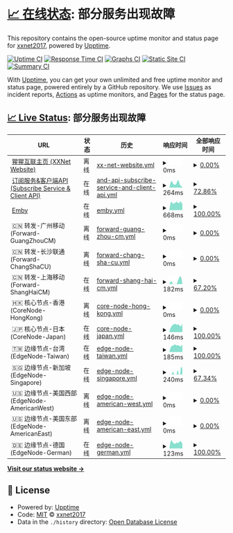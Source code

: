 # [📈 在线状态](https://xxnet2017.github.io/xxnet-status): <!--live status--> **部分服务出现故障**

This repository contains the open-source uptime monitor and status page for [xxnet2017](https://xxnet2017.github.io/xxnet-status), powered by [Upptime](https://github.com/upptime/upptime).

[![Uptime CI](https://github.com/xxnet2017/xxnet-status/workflows/Uptime%20CI/badge.svg)](https://github.com/xxnet2017/xxnet-status/actions?query=workflow%3A%22Uptime+CI%22)
[![Response Time CI](https://github.com/xxnet2017/xxnet-status/workflows/Response%20Time%20CI/badge.svg)](https://github.com/xxnet2017/xxnet-status/actions?query=workflow%3A%22Response+Time+CI%22)
[![Graphs CI](https://github.com/xxnet2017/xxnet-status/workflows/Graphs%20CI/badge.svg)](https://github.com/xxnet2017/xxnet-status/actions?query=workflow%3A%22Graphs+CI%22)
[![Static Site CI](https://github.com/xxnet2017/xxnet-status/workflows/Static%20Site%20CI/badge.svg)](https://github.com/xxnet2017/xxnet-status/actions?query=workflow%3A%22Static+Site+CI%22)
[![Summary CI](https://github.com/xxnet2017/xxnet-status/workflows/Summary%20CI/badge.svg)](https://github.com/xxnet2017/xxnet-status/actions?query=workflow%3A%22Summary+CI%22)

With [Upptime](https://upptime.js.org), you can get your own unlimited and free uptime monitor and status page, powered entirely by a GitHub repository. We use [Issues](https://github.com/xxnet2017/xxnet-status/issues) as incident reports, [Actions](https://github.com/xxnet2017/xxnet-status/actions) as uptime monitors, and [Pages](https://xxnet2017.github.io/xxnet-status) for the status page.

## [📈 Live Status](https://demo.upptime.js.org): <!--live status--> **部分服务出现故障**

<!--start: status pages-->
<!-- This summary is generated by Upptime (https://github.com/upptime/upptime) -->
<!-- Do not edit this manually, your changes will be overwritten -->
<!-- prettier-ignore -->
| URL | 状态 | 历史 | 响应时间 | 全部响应时间 |
| --- | ------ | ------- | ------------- | ------ |
| <img alt="" src="https://icons.duckduckgo.com/ip3/xxnet.online.ico" height="13"> [猩猩互联主页 (XXNet Website)](https://xxnet.online) | 离线 | [xx-net-website.yml](https://github.com/xxnet2017/xxnet-status/commits/HEAD/history/xx-net-website.yml) | <details><summary><img alt="响应时间图" src="./graphs/xx-net-website/response-time-week.png" height="20"> 0ms</summary><br><a href="https://status.wall.rip/history/xx-net-website"><img alt="响应时间 442" src="https://img.shields.io/endpoint?url=https%3A%2F%2Fraw.githubusercontent.com%2Fxxnet2017%2Fxxnet-status%2FHEAD%2Fapi%2Fxx-net-website%2Fresponse-time.json"></a><br><a href="https://status.wall.rip/history/xx-net-website"><img alt="24小时响应时间 0" src="https://img.shields.io/endpoint?url=https%3A%2F%2Fraw.githubusercontent.com%2Fxxnet2017%2Fxxnet-status%2FHEAD%2Fapi%2Fxx-net-website%2Fresponse-time-day.json"></a><br><a href="https://status.wall.rip/history/xx-net-website"><img alt="1周响应时间 0" src="https://img.shields.io/endpoint?url=https%3A%2F%2Fraw.githubusercontent.com%2Fxxnet2017%2Fxxnet-status%2FHEAD%2Fapi%2Fxx-net-website%2Fresponse-time-week.json"></a><br><a href="https://status.wall.rip/history/xx-net-website"><img alt="1月响应时间 0" src="https://img.shields.io/endpoint?url=https%3A%2F%2Fraw.githubusercontent.com%2Fxxnet2017%2Fxxnet-status%2FHEAD%2Fapi%2Fxx-net-website%2Fresponse-time-month.json"></a><br><a href="https://status.wall.rip/history/xx-net-website"><img alt="1年响应时间 436" src="https://img.shields.io/endpoint?url=https%3A%2F%2Fraw.githubusercontent.com%2Fxxnet2017%2Fxxnet-status%2FHEAD%2Fapi%2Fxx-net-website%2Fresponse-time-year.json"></a></details> | <details><summary><a href="https://status.wall.rip/history/xx-net-website">0.00%</a></summary><a href="https://status.wall.rip/history/xx-net-website"><img alt="全部响应时间 38.44%" src="https://img.shields.io/endpoint?url=https%3A%2F%2Fraw.githubusercontent.com%2Fxxnet2017%2Fxxnet-status%2FHEAD%2Fapi%2Fxx-net-website%2Fuptime.json"></a><br><a href="https://status.wall.rip/history/xx-net-website"><img alt="24小时在线率 0.00%" src="https://img.shields.io/endpoint?url=https%3A%2F%2Fraw.githubusercontent.com%2Fxxnet2017%2Fxxnet-status%2FHEAD%2Fapi%2Fxx-net-website%2Fuptime-day.json"></a><br><a href="https://status.wall.rip/history/xx-net-website"><img alt="1周在线率 0.00%" src="https://img.shields.io/endpoint?url=https%3A%2F%2Fraw.githubusercontent.com%2Fxxnet2017%2Fxxnet-status%2FHEAD%2Fapi%2Fxx-net-website%2Fuptime-week.json"></a><br><a href="https://status.wall.rip/history/xx-net-website"><img alt="1月在线率 0.00%" src="https://img.shields.io/endpoint?url=https%3A%2F%2Fraw.githubusercontent.com%2Fxxnet2017%2Fxxnet-status%2FHEAD%2Fapi%2Fxx-net-website%2Fuptime-month.json"></a><br><a href="https://status.wall.rip/history/xx-net-website"><img alt="1年在线率 26.14%" src="https://img.shields.io/endpoint?url=https%3A%2F%2Fraw.githubusercontent.com%2Fxxnet2017%2Fxxnet-status%2FHEAD%2Fapi%2Fxx-net-website%2Fuptime-year.json"></a></details>
| <img alt="" src="https://icons.duckduckgo.com/ip3/wall.rip.ico" height="13"> [订阅服务&客户端API (Subscribe Service & Client API)](https://wall.rip) | 在线 | [and-api-subscribe-service-and-client-api.yml](https://github.com/xxnet2017/xxnet-status/commits/HEAD/history/and-api-subscribe-service-and-client-api.yml) | <details><summary><img alt="响应时间图" src="./graphs/and-api-subscribe-service-and-client-api/response-time-week.png" height="20"> 264ms</summary><br><a href="https://status.wall.rip/history/and-api-subscribe-service-and-client-api"><img alt="响应时间 2332" src="https://img.shields.io/endpoint?url=https%3A%2F%2Fraw.githubusercontent.com%2Fxxnet2017%2Fxxnet-status%2FHEAD%2Fapi%2Fand-api-subscribe-service-and-client-api%2Fresponse-time.json"></a><br><a href="https://status.wall.rip/history/and-api-subscribe-service-and-client-api"><img alt="24小时响应时间 40" src="https://img.shields.io/endpoint?url=https%3A%2F%2Fraw.githubusercontent.com%2Fxxnet2017%2Fxxnet-status%2FHEAD%2Fapi%2Fand-api-subscribe-service-and-client-api%2Fresponse-time-day.json"></a><br><a href="https://status.wall.rip/history/and-api-subscribe-service-and-client-api"><img alt="1周响应时间 264" src="https://img.shields.io/endpoint?url=https%3A%2F%2Fraw.githubusercontent.com%2Fxxnet2017%2Fxxnet-status%2FHEAD%2Fapi%2Fand-api-subscribe-service-and-client-api%2Fresponse-time-week.json"></a><br><a href="https://status.wall.rip/history/and-api-subscribe-service-and-client-api"><img alt="1月响应时间 264" src="https://img.shields.io/endpoint?url=https%3A%2F%2Fraw.githubusercontent.com%2Fxxnet2017%2Fxxnet-status%2FHEAD%2Fapi%2Fand-api-subscribe-service-and-client-api%2Fresponse-time-month.json"></a><br><a href="https://status.wall.rip/history/and-api-subscribe-service-and-client-api"><img alt="1年响应时间 3813" src="https://img.shields.io/endpoint?url=https%3A%2F%2Fraw.githubusercontent.com%2Fxxnet2017%2Fxxnet-status%2FHEAD%2Fapi%2Fand-api-subscribe-service-and-client-api%2Fresponse-time-year.json"></a></details> | <details><summary><a href="https://status.wall.rip/history/and-api-subscribe-service-and-client-api">72.86%</a></summary><a href="https://status.wall.rip/history/and-api-subscribe-service-and-client-api"><img alt="全部响应时间 53.32%" src="https://img.shields.io/endpoint?url=https%3A%2F%2Fraw.githubusercontent.com%2Fxxnet2017%2Fxxnet-status%2FHEAD%2Fapi%2Fand-api-subscribe-service-and-client-api%2Fuptime.json"></a><br><a href="https://status.wall.rip/history/and-api-subscribe-service-and-client-api"><img alt="24小时在线率 100.00%" src="https://img.shields.io/endpoint?url=https%3A%2F%2Fraw.githubusercontent.com%2Fxxnet2017%2Fxxnet-status%2FHEAD%2Fapi%2Fand-api-subscribe-service-and-client-api%2Fuptime-day.json"></a><br><a href="https://status.wall.rip/history/and-api-subscribe-service-and-client-api"><img alt="1周在线率 72.86%" src="https://img.shields.io/endpoint?url=https%3A%2F%2Fraw.githubusercontent.com%2Fxxnet2017%2Fxxnet-status%2FHEAD%2Fapi%2Fand-api-subscribe-service-and-client-api%2Fuptime-week.json"></a><br><a href="https://status.wall.rip/history/and-api-subscribe-service-and-client-api"><img alt="1月在线率 14.86%" src="https://img.shields.io/endpoint?url=https%3A%2F%2Fraw.githubusercontent.com%2Fxxnet2017%2Fxxnet-status%2FHEAD%2Fapi%2Fand-api-subscribe-service-and-client-api%2Fuptime-month.json"></a><br><a href="https://status.wall.rip/history/and-api-subscribe-service-and-client-api"><img alt="1年在线率 3.77%" src="https://img.shields.io/endpoint?url=https%3A%2F%2Fraw.githubusercontent.com%2Fxxnet2017%2Fxxnet-status%2FHEAD%2Fapi%2Fand-api-subscribe-service-and-client-api%2Fuptime-year.json"></a></details>
| <img alt="" src="https://icons.duckduckgo.com/ip3/cf.embyplus.club.ico" height="13"> [Emby](https://cf.embyplus.club) | 在线 | [emby.yml](https://github.com/xxnet2017/xxnet-status/commits/HEAD/history/emby.yml) | <details><summary><img alt="响应时间图" src="./graphs/emby/response-time-week.png" height="20"> 668ms</summary><br><a href="https://status.wall.rip/history/emby"><img alt="响应时间 844" src="https://img.shields.io/endpoint?url=https%3A%2F%2Fraw.githubusercontent.com%2Fxxnet2017%2Fxxnet-status%2FHEAD%2Fapi%2Femby%2Fresponse-time.json"></a><br><a href="https://status.wall.rip/history/emby"><img alt="24小时响应时间 524" src="https://img.shields.io/endpoint?url=https%3A%2F%2Fraw.githubusercontent.com%2Fxxnet2017%2Fxxnet-status%2FHEAD%2Fapi%2Femby%2Fresponse-time-day.json"></a><br><a href="https://status.wall.rip/history/emby"><img alt="1周响应时间 668" src="https://img.shields.io/endpoint?url=https%3A%2F%2Fraw.githubusercontent.com%2Fxxnet2017%2Fxxnet-status%2FHEAD%2Fapi%2Femby%2Fresponse-time-week.json"></a><br><a href="https://status.wall.rip/history/emby"><img alt="1月响应时间 844" src="https://img.shields.io/endpoint?url=https%3A%2F%2Fraw.githubusercontent.com%2Fxxnet2017%2Fxxnet-status%2FHEAD%2Fapi%2Femby%2Fresponse-time-month.json"></a><br><a href="https://status.wall.rip/history/emby"><img alt="1年响应时间 844" src="https://img.shields.io/endpoint?url=https%3A%2F%2Fraw.githubusercontent.com%2Fxxnet2017%2Fxxnet-status%2FHEAD%2Fapi%2Femby%2Fresponse-time-year.json"></a></details> | <details><summary><a href="https://status.wall.rip/history/emby">100.00%</a></summary><a href="https://status.wall.rip/history/emby"><img alt="全部响应时间 14.39%" src="https://img.shields.io/endpoint?url=https%3A%2F%2Fraw.githubusercontent.com%2Fxxnet2017%2Fxxnet-status%2FHEAD%2Fapi%2Femby%2Fuptime.json"></a><br><a href="https://status.wall.rip/history/emby"><img alt="24小时在线率 100.00%" src="https://img.shields.io/endpoint?url=https%3A%2F%2Fraw.githubusercontent.com%2Fxxnet2017%2Fxxnet-status%2FHEAD%2Fapi%2Femby%2Fuptime-day.json"></a><br><a href="https://status.wall.rip/history/emby"><img alt="1周在线率 100.00%" src="https://img.shields.io/endpoint?url=https%3A%2F%2Fraw.githubusercontent.com%2Fxxnet2017%2Fxxnet-status%2FHEAD%2Fapi%2Femby%2Fuptime-week.json"></a><br><a href="https://status.wall.rip/history/emby"><img alt="1月在线率 71.24%" src="https://img.shields.io/endpoint?url=https%3A%2F%2Fraw.githubusercontent.com%2Fxxnet2017%2Fxxnet-status%2FHEAD%2Fapi%2Femby%2Fuptime-month.json"></a><br><a href="https://status.wall.rip/history/emby"><img alt="1年在线率 5.82%" src="https://img.shields.io/endpoint?url=https%3A%2F%2Fraw.githubusercontent.com%2Fxxnet2017%2Fxxnet-status%2FHEAD%2Fapi%2Femby%2Fuptime-year.json"></a></details>
| <img alt="" src="https://icons.duckduckgo.com/ip3/null.ico" height="13"> 🇨🇳 转发-广州移动 (Forward-GuangZhouCM) | 离线 | [forward-guang-zhou-cm.yml](https://github.com/xxnet2017/xxnet-status/commits/HEAD/history/forward-guang-zhou-cm.yml) | <details><summary><img alt="响应时间图" src="./graphs/forward-guang-zhou-cm/response-time-week.png" height="20"> 0ms</summary><br><a href="https://status.wall.rip/history/forward-guang-zhou-cm"><img alt="响应时间 0" src="https://img.shields.io/endpoint?url=https%3A%2F%2Fraw.githubusercontent.com%2Fxxnet2017%2Fxxnet-status%2FHEAD%2Fapi%2Fforward-guang-zhou-cm%2Fresponse-time.json"></a><br><a href="https://status.wall.rip/history/forward-guang-zhou-cm"><img alt="24小时响应时间 0" src="https://img.shields.io/endpoint?url=https%3A%2F%2Fraw.githubusercontent.com%2Fxxnet2017%2Fxxnet-status%2FHEAD%2Fapi%2Fforward-guang-zhou-cm%2Fresponse-time-day.json"></a><br><a href="https://status.wall.rip/history/forward-guang-zhou-cm"><img alt="1周响应时间 0" src="https://img.shields.io/endpoint?url=https%3A%2F%2Fraw.githubusercontent.com%2Fxxnet2017%2Fxxnet-status%2FHEAD%2Fapi%2Fforward-guang-zhou-cm%2Fresponse-time-week.json"></a><br><a href="https://status.wall.rip/history/forward-guang-zhou-cm"><img alt="1月响应时间 0" src="https://img.shields.io/endpoint?url=https%3A%2F%2Fraw.githubusercontent.com%2Fxxnet2017%2Fxxnet-status%2FHEAD%2Fapi%2Fforward-guang-zhou-cm%2Fresponse-time-month.json"></a><br><a href="https://status.wall.rip/history/forward-guang-zhou-cm"><img alt="1年响应时间 0" src="https://img.shields.io/endpoint?url=https%3A%2F%2Fraw.githubusercontent.com%2Fxxnet2017%2Fxxnet-status%2FHEAD%2Fapi%2Fforward-guang-zhou-cm%2Fresponse-time-year.json"></a></details> | <details><summary><a href="https://status.wall.rip/history/forward-guang-zhou-cm">0.00%</a></summary><a href="https://status.wall.rip/history/forward-guang-zhou-cm"><img alt="全部响应时间 0.84%" src="https://img.shields.io/endpoint?url=https%3A%2F%2Fraw.githubusercontent.com%2Fxxnet2017%2Fxxnet-status%2FHEAD%2Fapi%2Fforward-guang-zhou-cm%2Fuptime.json"></a><br><a href="https://status.wall.rip/history/forward-guang-zhou-cm"><img alt="24小时在线率 0.00%" src="https://img.shields.io/endpoint?url=https%3A%2F%2Fraw.githubusercontent.com%2Fxxnet2017%2Fxxnet-status%2FHEAD%2Fapi%2Fforward-guang-zhou-cm%2Fuptime-day.json"></a><br><a href="https://status.wall.rip/history/forward-guang-zhou-cm"><img alt="1周在线率 0.00%" src="https://img.shields.io/endpoint?url=https%3A%2F%2Fraw.githubusercontent.com%2Fxxnet2017%2Fxxnet-status%2FHEAD%2Fapi%2Fforward-guang-zhou-cm%2Fuptime-week.json"></a><br><a href="https://status.wall.rip/history/forward-guang-zhou-cm"><img alt="1月在线率 0.00%" src="https://img.shields.io/endpoint?url=https%3A%2F%2Fraw.githubusercontent.com%2Fxxnet2017%2Fxxnet-status%2FHEAD%2Fapi%2Fforward-guang-zhou-cm%2Fuptime-month.json"></a><br><a href="https://status.wall.rip/history/forward-guang-zhou-cm"><img alt="1年在线率 0.00%" src="https://img.shields.io/endpoint?url=https%3A%2F%2Fraw.githubusercontent.com%2Fxxnet2017%2Fxxnet-status%2FHEAD%2Fapi%2Fforward-guang-zhou-cm%2Fuptime-year.json"></a></details>
| <img alt="" src="https://icons.duckduckgo.com/ip3/null.ico" height="13"> 🇨🇳 转发-长沙联通 (Forward-ChangShaCU) | 离线 | [forward-chang-sha-cu.yml](https://github.com/xxnet2017/xxnet-status/commits/HEAD/history/forward-chang-sha-cu.yml) | <details><summary><img alt="响应时间图" src="./graphs/forward-chang-sha-cu/response-time-week.png" height="20"> 0ms</summary><br><a href="https://status.wall.rip/history/forward-chang-sha-cu"><img alt="响应时间 0" src="https://img.shields.io/endpoint?url=https%3A%2F%2Fraw.githubusercontent.com%2Fxxnet2017%2Fxxnet-status%2FHEAD%2Fapi%2Fforward-chang-sha-cu%2Fresponse-time.json"></a><br><a href="https://status.wall.rip/history/forward-chang-sha-cu"><img alt="24小时响应时间 0" src="https://img.shields.io/endpoint?url=https%3A%2F%2Fraw.githubusercontent.com%2Fxxnet2017%2Fxxnet-status%2FHEAD%2Fapi%2Fforward-chang-sha-cu%2Fresponse-time-day.json"></a><br><a href="https://status.wall.rip/history/forward-chang-sha-cu"><img alt="1周响应时间 0" src="https://img.shields.io/endpoint?url=https%3A%2F%2Fraw.githubusercontent.com%2Fxxnet2017%2Fxxnet-status%2FHEAD%2Fapi%2Fforward-chang-sha-cu%2Fresponse-time-week.json"></a><br><a href="https://status.wall.rip/history/forward-chang-sha-cu"><img alt="1月响应时间 0" src="https://img.shields.io/endpoint?url=https%3A%2F%2Fraw.githubusercontent.com%2Fxxnet2017%2Fxxnet-status%2FHEAD%2Fapi%2Fforward-chang-sha-cu%2Fresponse-time-month.json"></a><br><a href="https://status.wall.rip/history/forward-chang-sha-cu"><img alt="1年响应时间 0" src="https://img.shields.io/endpoint?url=https%3A%2F%2Fraw.githubusercontent.com%2Fxxnet2017%2Fxxnet-status%2FHEAD%2Fapi%2Fforward-chang-sha-cu%2Fresponse-time-year.json"></a></details> | <details><summary><a href="https://status.wall.rip/history/forward-chang-sha-cu">0.00%</a></summary><a href="https://status.wall.rip/history/forward-chang-sha-cu"><img alt="全部响应时间 0.52%" src="https://img.shields.io/endpoint?url=https%3A%2F%2Fraw.githubusercontent.com%2Fxxnet2017%2Fxxnet-status%2FHEAD%2Fapi%2Fforward-chang-sha-cu%2Fuptime.json"></a><br><a href="https://status.wall.rip/history/forward-chang-sha-cu"><img alt="24小时在线率 0.00%" src="https://img.shields.io/endpoint?url=https%3A%2F%2Fraw.githubusercontent.com%2Fxxnet2017%2Fxxnet-status%2FHEAD%2Fapi%2Fforward-chang-sha-cu%2Fuptime-day.json"></a><br><a href="https://status.wall.rip/history/forward-chang-sha-cu"><img alt="1周在线率 0.00%" src="https://img.shields.io/endpoint?url=https%3A%2F%2Fraw.githubusercontent.com%2Fxxnet2017%2Fxxnet-status%2FHEAD%2Fapi%2Fforward-chang-sha-cu%2Fuptime-week.json"></a><br><a href="https://status.wall.rip/history/forward-chang-sha-cu"><img alt="1月在线率 0.00%" src="https://img.shields.io/endpoint?url=https%3A%2F%2Fraw.githubusercontent.com%2Fxxnet2017%2Fxxnet-status%2FHEAD%2Fapi%2Fforward-chang-sha-cu%2Fuptime-month.json"></a><br><a href="https://status.wall.rip/history/forward-chang-sha-cu"><img alt="1年在线率 0.00%" src="https://img.shields.io/endpoint?url=https%3A%2F%2Fraw.githubusercontent.com%2Fxxnet2017%2Fxxnet-status%2FHEAD%2Fapi%2Fforward-chang-sha-cu%2Fuptime-year.json"></a></details>
| <img alt="" src="https://icons.duckduckgo.com/ip3/null.ico" height="13"> 🇨🇳 转发-上海移动 (Forward-ShangHaiCM) | 在线 | [forward-shang-hai-cm.yml](https://github.com/xxnet2017/xxnet-status/commits/HEAD/history/forward-shang-hai-cm.yml) | <details><summary><img alt="响应时间图" src="./graphs/forward-shang-hai-cm/response-time-week.png" height="20"> 182ms</summary><br><a href="https://status.wall.rip/history/forward-shang-hai-cm"><img alt="响应时间 182" src="https://img.shields.io/endpoint?url=https%3A%2F%2Fraw.githubusercontent.com%2Fxxnet2017%2Fxxnet-status%2FHEAD%2Fapi%2Fforward-shang-hai-cm%2Fresponse-time.json"></a><br><a href="https://status.wall.rip/history/forward-shang-hai-cm"><img alt="24小时响应时间 0" src="https://img.shields.io/endpoint?url=https%3A%2F%2Fraw.githubusercontent.com%2Fxxnet2017%2Fxxnet-status%2FHEAD%2Fapi%2Fforward-shang-hai-cm%2Fresponse-time-day.json"></a><br><a href="https://status.wall.rip/history/forward-shang-hai-cm"><img alt="1周响应时间 182" src="https://img.shields.io/endpoint?url=https%3A%2F%2Fraw.githubusercontent.com%2Fxxnet2017%2Fxxnet-status%2FHEAD%2Fapi%2Fforward-shang-hai-cm%2Fresponse-time-week.json"></a><br><a href="https://status.wall.rip/history/forward-shang-hai-cm"><img alt="1月响应时间 182" src="https://img.shields.io/endpoint?url=https%3A%2F%2Fraw.githubusercontent.com%2Fxxnet2017%2Fxxnet-status%2FHEAD%2Fapi%2Fforward-shang-hai-cm%2Fresponse-time-month.json"></a><br><a href="https://status.wall.rip/history/forward-shang-hai-cm"><img alt="1年响应时间 182" src="https://img.shields.io/endpoint?url=https%3A%2F%2Fraw.githubusercontent.com%2Fxxnet2017%2Fxxnet-status%2FHEAD%2Fapi%2Fforward-shang-hai-cm%2Fresponse-time-year.json"></a></details> | <details><summary><a href="https://status.wall.rip/history/forward-shang-hai-cm">67.20%</a></summary><a href="https://status.wall.rip/history/forward-shang-hai-cm"><img alt="全部响应时间 1.03%" src="https://img.shields.io/endpoint?url=https%3A%2F%2Fraw.githubusercontent.com%2Fxxnet2017%2Fxxnet-status%2FHEAD%2Fapi%2Fforward-shang-hai-cm%2Fuptime.json"></a><br><a href="https://status.wall.rip/history/forward-shang-hai-cm"><img alt="24小时在线率 97.78%" src="https://img.shields.io/endpoint?url=https%3A%2F%2Fraw.githubusercontent.com%2Fxxnet2017%2Fxxnet-status%2FHEAD%2Fapi%2Fforward-shang-hai-cm%2Fuptime-day.json"></a><br><a href="https://status.wall.rip/history/forward-shang-hai-cm"><img alt="1周在线率 67.20%" src="https://img.shields.io/endpoint?url=https%3A%2F%2Fraw.githubusercontent.com%2Fxxnet2017%2Fxxnet-status%2FHEAD%2Fapi%2Fforward-shang-hai-cm%2Fuptime-week.json"></a><br><a href="https://status.wall.rip/history/forward-shang-hai-cm"><img alt="1月在线率 13.56%" src="https://img.shields.io/endpoint?url=https%3A%2F%2Fraw.githubusercontent.com%2Fxxnet2017%2Fxxnet-status%2FHEAD%2Fapi%2Fforward-shang-hai-cm%2Fuptime-month.json"></a><br><a href="https://status.wall.rip/history/forward-shang-hai-cm"><img alt="1年在线率 1.01%" src="https://img.shields.io/endpoint?url=https%3A%2F%2Fraw.githubusercontent.com%2Fxxnet2017%2Fxxnet-status%2FHEAD%2Fapi%2Fforward-shang-hai-cm%2Fuptime-year.json"></a></details>
| <img alt="" src="https://icons.duckduckgo.com/ip3/null.ico" height="13"> 🇭🇰 核心节点-香港 (CoreNode-HongKong) | 离线 | [core-node-hong-kong.yml](https://github.com/xxnet2017/xxnet-status/commits/HEAD/history/core-node-hong-kong.yml) | <details><summary><img alt="响应时间图" src="./graphs/core-node-hong-kong/response-time-week.png" height="20"> 0ms</summary><br><a href="https://status.wall.rip/history/core-node-hong-kong"><img alt="响应时间 0" src="https://img.shields.io/endpoint?url=https%3A%2F%2Fraw.githubusercontent.com%2Fxxnet2017%2Fxxnet-status%2FHEAD%2Fapi%2Fcore-node-hong-kong%2Fresponse-time.json"></a><br><a href="https://status.wall.rip/history/core-node-hong-kong"><img alt="24小时响应时间 0" src="https://img.shields.io/endpoint?url=https%3A%2F%2Fraw.githubusercontent.com%2Fxxnet2017%2Fxxnet-status%2FHEAD%2Fapi%2Fcore-node-hong-kong%2Fresponse-time-day.json"></a><br><a href="https://status.wall.rip/history/core-node-hong-kong"><img alt="1周响应时间 0" src="https://img.shields.io/endpoint?url=https%3A%2F%2Fraw.githubusercontent.com%2Fxxnet2017%2Fxxnet-status%2FHEAD%2Fapi%2Fcore-node-hong-kong%2Fresponse-time-week.json"></a><br><a href="https://status.wall.rip/history/core-node-hong-kong"><img alt="1月响应时间 0" src="https://img.shields.io/endpoint?url=https%3A%2F%2Fraw.githubusercontent.com%2Fxxnet2017%2Fxxnet-status%2FHEAD%2Fapi%2Fcore-node-hong-kong%2Fresponse-time-month.json"></a><br><a href="https://status.wall.rip/history/core-node-hong-kong"><img alt="1年响应时间 0" src="https://img.shields.io/endpoint?url=https%3A%2F%2Fraw.githubusercontent.com%2Fxxnet2017%2Fxxnet-status%2FHEAD%2Fapi%2Fcore-node-hong-kong%2Fresponse-time-year.json"></a></details> | <details><summary><a href="https://status.wall.rip/history/core-node-hong-kong">0.00%</a></summary><a href="https://status.wall.rip/history/core-node-hong-kong"><img alt="全部响应时间 8.98%" src="https://img.shields.io/endpoint?url=https%3A%2F%2Fraw.githubusercontent.com%2Fxxnet2017%2Fxxnet-status%2FHEAD%2Fapi%2Fcore-node-hong-kong%2Fuptime.json"></a><br><a href="https://status.wall.rip/history/core-node-hong-kong"><img alt="24小时在线率 0.00%" src="https://img.shields.io/endpoint?url=https%3A%2F%2Fraw.githubusercontent.com%2Fxxnet2017%2Fxxnet-status%2FHEAD%2Fapi%2Fcore-node-hong-kong%2Fuptime-day.json"></a><br><a href="https://status.wall.rip/history/core-node-hong-kong"><img alt="1周在线率 0.00%" src="https://img.shields.io/endpoint?url=https%3A%2F%2Fraw.githubusercontent.com%2Fxxnet2017%2Fxxnet-status%2FHEAD%2Fapi%2Fcore-node-hong-kong%2Fuptime-week.json"></a><br><a href="https://status.wall.rip/history/core-node-hong-kong"><img alt="1月在线率 0.00%" src="https://img.shields.io/endpoint?url=https%3A%2F%2Fraw.githubusercontent.com%2Fxxnet2017%2Fxxnet-status%2FHEAD%2Fapi%2Fcore-node-hong-kong%2Fuptime-month.json"></a><br><a href="https://status.wall.rip/history/core-node-hong-kong"><img alt="1年在线率 0.00%" src="https://img.shields.io/endpoint?url=https%3A%2F%2Fraw.githubusercontent.com%2Fxxnet2017%2Fxxnet-status%2FHEAD%2Fapi%2Fcore-node-hong-kong%2Fuptime-year.json"></a></details>
| <img alt="" src="https://icons.duckduckgo.com/ip3/null.ico" height="13"> 🇯🇵 核心节点-日本 (CoreNode-Japan) | 在线 | [core-node-japan.yml](https://github.com/xxnet2017/xxnet-status/commits/HEAD/history/core-node-japan.yml) | <details><summary><img alt="响应时间图" src="./graphs/core-node-japan/response-time-week.png" height="20"> 146ms</summary><br><a href="https://status.wall.rip/history/core-node-japan"><img alt="响应时间 146" src="https://img.shields.io/endpoint?url=https%3A%2F%2Fraw.githubusercontent.com%2Fxxnet2017%2Fxxnet-status%2FHEAD%2Fapi%2Fcore-node-japan%2Fresponse-time.json"></a><br><a href="https://status.wall.rip/history/core-node-japan"><img alt="24小时响应时间 168" src="https://img.shields.io/endpoint?url=https%3A%2F%2Fraw.githubusercontent.com%2Fxxnet2017%2Fxxnet-status%2FHEAD%2Fapi%2Fcore-node-japan%2Fresponse-time-day.json"></a><br><a href="https://status.wall.rip/history/core-node-japan"><img alt="1周响应时间 146" src="https://img.shields.io/endpoint?url=https%3A%2F%2Fraw.githubusercontent.com%2Fxxnet2017%2Fxxnet-status%2FHEAD%2Fapi%2Fcore-node-japan%2Fresponse-time-week.json"></a><br><a href="https://status.wall.rip/history/core-node-japan"><img alt="1月响应时间 152" src="https://img.shields.io/endpoint?url=https%3A%2F%2Fraw.githubusercontent.com%2Fxxnet2017%2Fxxnet-status%2FHEAD%2Fapi%2Fcore-node-japan%2Fresponse-time-month.json"></a><br><a href="https://status.wall.rip/history/core-node-japan"><img alt="1年响应时间 147" src="https://img.shields.io/endpoint?url=https%3A%2F%2Fraw.githubusercontent.com%2Fxxnet2017%2Fxxnet-status%2FHEAD%2Fapi%2Fcore-node-japan%2Fresponse-time-year.json"></a></details> | <details><summary><a href="https://status.wall.rip/history/core-node-japan">100.00%</a></summary><a href="https://status.wall.rip/history/core-node-japan"><img alt="全部响应时间 80.71%" src="https://img.shields.io/endpoint?url=https%3A%2F%2Fraw.githubusercontent.com%2Fxxnet2017%2Fxxnet-status%2FHEAD%2Fapi%2Fcore-node-japan%2Fuptime.json"></a><br><a href="https://status.wall.rip/history/core-node-japan"><img alt="24小时在线率 100.00%" src="https://img.shields.io/endpoint?url=https%3A%2F%2Fraw.githubusercontent.com%2Fxxnet2017%2Fxxnet-status%2FHEAD%2Fapi%2Fcore-node-japan%2Fuptime-day.json"></a><br><a href="https://status.wall.rip/history/core-node-japan"><img alt="1周在线率 100.00%" src="https://img.shields.io/endpoint?url=https%3A%2F%2Fraw.githubusercontent.com%2Fxxnet2017%2Fxxnet-status%2FHEAD%2Fapi%2Fcore-node-japan%2Fuptime-week.json"></a><br><a href="https://status.wall.rip/history/core-node-japan"><img alt="1月在线率 48.99%" src="https://img.shields.io/endpoint?url=https%3A%2F%2Fraw.githubusercontent.com%2Fxxnet2017%2Fxxnet-status%2FHEAD%2Fapi%2Fcore-node-japan%2Fuptime-month.json"></a><br><a href="https://status.wall.rip/history/core-node-japan"><img alt="1年在线率 74.47%" src="https://img.shields.io/endpoint?url=https%3A%2F%2Fraw.githubusercontent.com%2Fxxnet2017%2Fxxnet-status%2FHEAD%2Fapi%2Fcore-node-japan%2Fuptime-year.json"></a></details>
| <img alt="" src="https://icons.duckduckgo.com/ip3/null.ico" height="13"> 🇹🇼 边缘节点-台湾 (EdgeNode-Taiwan) | 在线 | [edge-node-taiwan.yml](https://github.com/xxnet2017/xxnet-status/commits/HEAD/history/edge-node-taiwan.yml) | <details><summary><img alt="响应时间图" src="./graphs/edge-node-taiwan/response-time-week.png" height="20"> 185ms</summary><br><a href="https://status.wall.rip/history/edge-node-taiwan"><img alt="响应时间 239" src="https://img.shields.io/endpoint?url=https%3A%2F%2Fraw.githubusercontent.com%2Fxxnet2017%2Fxxnet-status%2FHEAD%2Fapi%2Fedge-node-taiwan%2Fresponse-time.json"></a><br><a href="https://status.wall.rip/history/edge-node-taiwan"><img alt="24小时响应时间 208" src="https://img.shields.io/endpoint?url=https%3A%2F%2Fraw.githubusercontent.com%2Fxxnet2017%2Fxxnet-status%2FHEAD%2Fapi%2Fedge-node-taiwan%2Fresponse-time-day.json"></a><br><a href="https://status.wall.rip/history/edge-node-taiwan"><img alt="1周响应时间 185" src="https://img.shields.io/endpoint?url=https%3A%2F%2Fraw.githubusercontent.com%2Fxxnet2017%2Fxxnet-status%2FHEAD%2Fapi%2Fedge-node-taiwan%2Fresponse-time-week.json"></a><br><a href="https://status.wall.rip/history/edge-node-taiwan"><img alt="1月响应时间 184" src="https://img.shields.io/endpoint?url=https%3A%2F%2Fraw.githubusercontent.com%2Fxxnet2017%2Fxxnet-status%2FHEAD%2Fapi%2Fedge-node-taiwan%2Fresponse-time-month.json"></a><br><a href="https://status.wall.rip/history/edge-node-taiwan"><img alt="1年响应时间 184" src="https://img.shields.io/endpoint?url=https%3A%2F%2Fraw.githubusercontent.com%2Fxxnet2017%2Fxxnet-status%2FHEAD%2Fapi%2Fedge-node-taiwan%2Fresponse-time-year.json"></a></details> | <details><summary><a href="https://status.wall.rip/history/edge-node-taiwan">100.00%</a></summary><a href="https://status.wall.rip/history/edge-node-taiwan"><img alt="全部响应时间 54.05%" src="https://img.shields.io/endpoint?url=https%3A%2F%2Fraw.githubusercontent.com%2Fxxnet2017%2Fxxnet-status%2FHEAD%2Fapi%2Fedge-node-taiwan%2Fuptime.json"></a><br><a href="https://status.wall.rip/history/edge-node-taiwan"><img alt="24小时在线率 100.00%" src="https://img.shields.io/endpoint?url=https%3A%2F%2Fraw.githubusercontent.com%2Fxxnet2017%2Fxxnet-status%2FHEAD%2Fapi%2Fedge-node-taiwan%2Fuptime-day.json"></a><br><a href="https://status.wall.rip/history/edge-node-taiwan"><img alt="1周在线率 100.00%" src="https://img.shields.io/endpoint?url=https%3A%2F%2Fraw.githubusercontent.com%2Fxxnet2017%2Fxxnet-status%2FHEAD%2Fapi%2Fedge-node-taiwan%2Fuptime-week.json"></a><br><a href="https://status.wall.rip/history/edge-node-taiwan"><img alt="1月在线率 27.87%" src="https://img.shields.io/endpoint?url=https%3A%2F%2Fraw.githubusercontent.com%2Fxxnet2017%2Fxxnet-status%2FHEAD%2Fapi%2Fedge-node-taiwan%2Fuptime-month.json"></a><br><a href="https://status.wall.rip/history/edge-node-taiwan"><img alt="1年在线率 2.21%" src="https://img.shields.io/endpoint?url=https%3A%2F%2Fraw.githubusercontent.com%2Fxxnet2017%2Fxxnet-status%2FHEAD%2Fapi%2Fedge-node-taiwan%2Fuptime-year.json"></a></details>
| <img alt="" src="https://icons.duckduckgo.com/ip3/null.ico" height="13"> 🇸🇬 边缘节点-新加坡 (EdgeNode-Singapore) | 在线 | [edge-node-singapore.yml](https://github.com/xxnet2017/xxnet-status/commits/HEAD/history/edge-node-singapore.yml) | <details><summary><img alt="响应时间图" src="./graphs/edge-node-singapore/response-time-week.png" height="20"> 240ms</summary><br><a href="https://status.wall.rip/history/edge-node-singapore"><img alt="响应时间 309" src="https://img.shields.io/endpoint?url=https%3A%2F%2Fraw.githubusercontent.com%2Fxxnet2017%2Fxxnet-status%2FHEAD%2Fapi%2Fedge-node-singapore%2Fresponse-time.json"></a><br><a href="https://status.wall.rip/history/edge-node-singapore"><img alt="24小时响应时间 2" src="https://img.shields.io/endpoint?url=https%3A%2F%2Fraw.githubusercontent.com%2Fxxnet2017%2Fxxnet-status%2FHEAD%2Fapi%2Fedge-node-singapore%2Fresponse-time-day.json"></a><br><a href="https://status.wall.rip/history/edge-node-singapore"><img alt="1周响应时间 240" src="https://img.shields.io/endpoint?url=https%3A%2F%2Fraw.githubusercontent.com%2Fxxnet2017%2Fxxnet-status%2FHEAD%2Fapi%2Fedge-node-singapore%2Fresponse-time-week.json"></a><br><a href="https://status.wall.rip/history/edge-node-singapore"><img alt="1月响应时间 240" src="https://img.shields.io/endpoint?url=https%3A%2F%2Fraw.githubusercontent.com%2Fxxnet2017%2Fxxnet-status%2FHEAD%2Fapi%2Fedge-node-singapore%2Fresponse-time-month.json"></a><br><a href="https://status.wall.rip/history/edge-node-singapore"><img alt="1年响应时间 240" src="https://img.shields.io/endpoint?url=https%3A%2F%2Fraw.githubusercontent.com%2Fxxnet2017%2Fxxnet-status%2FHEAD%2Fapi%2Fedge-node-singapore%2Fresponse-time-year.json"></a></details> | <details><summary><a href="https://status.wall.rip/history/edge-node-singapore">67.34%</a></summary><a href="https://status.wall.rip/history/edge-node-singapore"><img alt="全部响应时间 28.15%" src="https://img.shields.io/endpoint?url=https%3A%2F%2Fraw.githubusercontent.com%2Fxxnet2017%2Fxxnet-status%2FHEAD%2Fapi%2Fedge-node-singapore%2Fuptime.json"></a><br><a href="https://status.wall.rip/history/edge-node-singapore"><img alt="24小时在线率 95.08%" src="https://img.shields.io/endpoint?url=https%3A%2F%2Fraw.githubusercontent.com%2Fxxnet2017%2Fxxnet-status%2FHEAD%2Fapi%2Fedge-node-singapore%2Fuptime-day.json"></a><br><a href="https://status.wall.rip/history/edge-node-singapore"><img alt="1周在线率 67.34%" src="https://img.shields.io/endpoint?url=https%3A%2F%2Fraw.githubusercontent.com%2Fxxnet2017%2Fxxnet-status%2FHEAD%2Fapi%2Fedge-node-singapore%2Fuptime-week.json"></a><br><a href="https://status.wall.rip/history/edge-node-singapore"><img alt="1月在线率 13.59%" src="https://img.shields.io/endpoint?url=https%3A%2F%2Fraw.githubusercontent.com%2Fxxnet2017%2Fxxnet-status%2FHEAD%2Fapi%2Fedge-node-singapore%2Fuptime-month.json"></a><br><a href="https://status.wall.rip/history/edge-node-singapore"><img alt="1年在线率 1.02%" src="https://img.shields.io/endpoint?url=https%3A%2F%2Fraw.githubusercontent.com%2Fxxnet2017%2Fxxnet-status%2FHEAD%2Fapi%2Fedge-node-singapore%2Fuptime-year.json"></a></details>
| <img alt="" src="https://icons.duckduckgo.com/ip3/null.ico" height="13"> 🇺🇸 边缘节点-美国西部 (EdgeNode-AmericanWest) | 离线 | [edge-node-american-west.yml](https://github.com/xxnet2017/xxnet-status/commits/HEAD/history/edge-node-american-west.yml) | <details><summary><img alt="响应时间图" src="./graphs/edge-node-american-west/response-time-week.png" height="20"> 0ms</summary><br><a href="https://status.wall.rip/history/edge-node-american-west"><img alt="响应时间 0" src="https://img.shields.io/endpoint?url=https%3A%2F%2Fraw.githubusercontent.com%2Fxxnet2017%2Fxxnet-status%2FHEAD%2Fapi%2Fedge-node-american-west%2Fresponse-time.json"></a><br><a href="https://status.wall.rip/history/edge-node-american-west"><img alt="24小时响应时间 0" src="https://img.shields.io/endpoint?url=https%3A%2F%2Fraw.githubusercontent.com%2Fxxnet2017%2Fxxnet-status%2FHEAD%2Fapi%2Fedge-node-american-west%2Fresponse-time-day.json"></a><br><a href="https://status.wall.rip/history/edge-node-american-west"><img alt="1周响应时间 0" src="https://img.shields.io/endpoint?url=https%3A%2F%2Fraw.githubusercontent.com%2Fxxnet2017%2Fxxnet-status%2FHEAD%2Fapi%2Fedge-node-american-west%2Fresponse-time-week.json"></a><br><a href="https://status.wall.rip/history/edge-node-american-west"><img alt="1月响应时间 0" src="https://img.shields.io/endpoint?url=https%3A%2F%2Fraw.githubusercontent.com%2Fxxnet2017%2Fxxnet-status%2FHEAD%2Fapi%2Fedge-node-american-west%2Fresponse-time-month.json"></a><br><a href="https://status.wall.rip/history/edge-node-american-west"><img alt="1年响应时间 0" src="https://img.shields.io/endpoint?url=https%3A%2F%2Fraw.githubusercontent.com%2Fxxnet2017%2Fxxnet-status%2FHEAD%2Fapi%2Fedge-node-american-west%2Fresponse-time-year.json"></a></details> | <details><summary><a href="https://status.wall.rip/history/edge-node-american-west">0.00%</a></summary><a href="https://status.wall.rip/history/edge-node-american-west"><img alt="全部响应时间 18.87%" src="https://img.shields.io/endpoint?url=https%3A%2F%2Fraw.githubusercontent.com%2Fxxnet2017%2Fxxnet-status%2FHEAD%2Fapi%2Fedge-node-american-west%2Fuptime.json"></a><br><a href="https://status.wall.rip/history/edge-node-american-west"><img alt="24小时在线率 0.00%" src="https://img.shields.io/endpoint?url=https%3A%2F%2Fraw.githubusercontent.com%2Fxxnet2017%2Fxxnet-status%2FHEAD%2Fapi%2Fedge-node-american-west%2Fuptime-day.json"></a><br><a href="https://status.wall.rip/history/edge-node-american-west"><img alt="1周在线率 0.00%" src="https://img.shields.io/endpoint?url=https%3A%2F%2Fraw.githubusercontent.com%2Fxxnet2017%2Fxxnet-status%2FHEAD%2Fapi%2Fedge-node-american-west%2Fuptime-week.json"></a><br><a href="https://status.wall.rip/history/edge-node-american-west"><img alt="1月在线率 0.00%" src="https://img.shields.io/endpoint?url=https%3A%2F%2Fraw.githubusercontent.com%2Fxxnet2017%2Fxxnet-status%2FHEAD%2Fapi%2Fedge-node-american-west%2Fuptime-month.json"></a><br><a href="https://status.wall.rip/history/edge-node-american-west"><img alt="1年在线率 0.00%" src="https://img.shields.io/endpoint?url=https%3A%2F%2Fraw.githubusercontent.com%2Fxxnet2017%2Fxxnet-status%2FHEAD%2Fapi%2Fedge-node-american-west%2Fuptime-year.json"></a></details>
| <img alt="" src="https://icons.duckduckgo.com/ip3/null.ico" height="13"> 🇺🇸 边缘节点-美国东部 (EdgeNode-AmericanEast) | 离线 | [edge-node-american-east.yml](https://github.com/xxnet2017/xxnet-status/commits/HEAD/history/edge-node-american-east.yml) | <details><summary><img alt="响应时间图" src="./graphs/edge-node-american-east/response-time-week.png" height="20"> 0ms</summary><br><a href="https://status.wall.rip/history/edge-node-american-east"><img alt="响应时间 0" src="https://img.shields.io/endpoint?url=https%3A%2F%2Fraw.githubusercontent.com%2Fxxnet2017%2Fxxnet-status%2FHEAD%2Fapi%2Fedge-node-american-east%2Fresponse-time.json"></a><br><a href="https://status.wall.rip/history/edge-node-american-east"><img alt="24小时响应时间 0" src="https://img.shields.io/endpoint?url=https%3A%2F%2Fraw.githubusercontent.com%2Fxxnet2017%2Fxxnet-status%2FHEAD%2Fapi%2Fedge-node-american-east%2Fresponse-time-day.json"></a><br><a href="https://status.wall.rip/history/edge-node-american-east"><img alt="1周响应时间 0" src="https://img.shields.io/endpoint?url=https%3A%2F%2Fraw.githubusercontent.com%2Fxxnet2017%2Fxxnet-status%2FHEAD%2Fapi%2Fedge-node-american-east%2Fresponse-time-week.json"></a><br><a href="https://status.wall.rip/history/edge-node-american-east"><img alt="1月响应时间 0" src="https://img.shields.io/endpoint?url=https%3A%2F%2Fraw.githubusercontent.com%2Fxxnet2017%2Fxxnet-status%2FHEAD%2Fapi%2Fedge-node-american-east%2Fresponse-time-month.json"></a><br><a href="https://status.wall.rip/history/edge-node-american-east"><img alt="1年响应时间 0" src="https://img.shields.io/endpoint?url=https%3A%2F%2Fraw.githubusercontent.com%2Fxxnet2017%2Fxxnet-status%2FHEAD%2Fapi%2Fedge-node-american-east%2Fresponse-time-year.json"></a></details> | <details><summary><a href="https://status.wall.rip/history/edge-node-american-east">0.00%</a></summary><a href="https://status.wall.rip/history/edge-node-american-east"><img alt="全部响应时间 1.82%" src="https://img.shields.io/endpoint?url=https%3A%2F%2Fraw.githubusercontent.com%2Fxxnet2017%2Fxxnet-status%2FHEAD%2Fapi%2Fedge-node-american-east%2Fuptime.json"></a><br><a href="https://status.wall.rip/history/edge-node-american-east"><img alt="24小时在线率 0.00%" src="https://img.shields.io/endpoint?url=https%3A%2F%2Fraw.githubusercontent.com%2Fxxnet2017%2Fxxnet-status%2FHEAD%2Fapi%2Fedge-node-american-east%2Fuptime-day.json"></a><br><a href="https://status.wall.rip/history/edge-node-american-east"><img alt="1周在线率 0.00%" src="https://img.shields.io/endpoint?url=https%3A%2F%2Fraw.githubusercontent.com%2Fxxnet2017%2Fxxnet-status%2FHEAD%2Fapi%2Fedge-node-american-east%2Fuptime-week.json"></a><br><a href="https://status.wall.rip/history/edge-node-american-east"><img alt="1月在线率 0.00%" src="https://img.shields.io/endpoint?url=https%3A%2F%2Fraw.githubusercontent.com%2Fxxnet2017%2Fxxnet-status%2FHEAD%2Fapi%2Fedge-node-american-east%2Fuptime-month.json"></a><br><a href="https://status.wall.rip/history/edge-node-american-east"><img alt="1年在线率 0.00%" src="https://img.shields.io/endpoint?url=https%3A%2F%2Fraw.githubusercontent.com%2Fxxnet2017%2Fxxnet-status%2FHEAD%2Fapi%2Fedge-node-american-east%2Fuptime-year.json"></a></details>
| <img alt="" src="https://icons.duckduckgo.com/ip3/null.ico" height="13"> 🇩🇪 边缘节点-德国 (EdgeNode-German) | 在线 | [edge-node-german.yml](https://github.com/xxnet2017/xxnet-status/commits/HEAD/history/edge-node-german.yml) | <details><summary><img alt="响应时间图" src="./graphs/edge-node-german/response-time-week.png" height="20"> 123ms</summary><br><a href="https://status.wall.rip/history/edge-node-german"><img alt="响应时间 124" src="https://img.shields.io/endpoint?url=https%3A%2F%2Fraw.githubusercontent.com%2Fxxnet2017%2Fxxnet-status%2FHEAD%2Fapi%2Fedge-node-german%2Fresponse-time.json"></a><br><a href="https://status.wall.rip/history/edge-node-german"><img alt="24小时响应时间 97" src="https://img.shields.io/endpoint?url=https%3A%2F%2Fraw.githubusercontent.com%2Fxxnet2017%2Fxxnet-status%2FHEAD%2Fapi%2Fedge-node-german%2Fresponse-time-day.json"></a><br><a href="https://status.wall.rip/history/edge-node-german"><img alt="1周响应时间 123" src="https://img.shields.io/endpoint?url=https%3A%2F%2Fraw.githubusercontent.com%2Fxxnet2017%2Fxxnet-status%2FHEAD%2Fapi%2Fedge-node-german%2Fresponse-time-week.json"></a><br><a href="https://status.wall.rip/history/edge-node-german"><img alt="1月响应时间 122" src="https://img.shields.io/endpoint?url=https%3A%2F%2Fraw.githubusercontent.com%2Fxxnet2017%2Fxxnet-status%2FHEAD%2Fapi%2Fedge-node-german%2Fresponse-time-month.json"></a><br><a href="https://status.wall.rip/history/edge-node-german"><img alt="1年响应时间 122" src="https://img.shields.io/endpoint?url=https%3A%2F%2Fraw.githubusercontent.com%2Fxxnet2017%2Fxxnet-status%2FHEAD%2Fapi%2Fedge-node-german%2Fresponse-time-year.json"></a></details> | <details><summary><a href="https://status.wall.rip/history/edge-node-german">100.00%</a></summary><a href="https://status.wall.rip/history/edge-node-german"><img alt="全部响应时间 60.77%" src="https://img.shields.io/endpoint?url=https%3A%2F%2Fraw.githubusercontent.com%2Fxxnet2017%2Fxxnet-status%2FHEAD%2Fapi%2Fedge-node-german%2Fuptime.json"></a><br><a href="https://status.wall.rip/history/edge-node-german"><img alt="24小时在线率 100.00%" src="https://img.shields.io/endpoint?url=https%3A%2F%2Fraw.githubusercontent.com%2Fxxnet2017%2Fxxnet-status%2FHEAD%2Fapi%2Fedge-node-german%2Fuptime-day.json"></a><br><a href="https://status.wall.rip/history/edge-node-german"><img alt="1周在线率 100.00%" src="https://img.shields.io/endpoint?url=https%3A%2F%2Fraw.githubusercontent.com%2Fxxnet2017%2Fxxnet-status%2FHEAD%2Fapi%2Fedge-node-german%2Fuptime-week.json"></a><br><a href="https://status.wall.rip/history/edge-node-german"><img alt="1月在线率 99.87%" src="https://img.shields.io/endpoint?url=https%3A%2F%2Fraw.githubusercontent.com%2Fxxnet2017%2Fxxnet-status%2FHEAD%2Fapi%2Fedge-node-german%2Fuptime-month.json"></a><br><a href="https://status.wall.rip/history/edge-node-german"><img alt="1年在线率 38.42%" src="https://img.shields.io/endpoint?url=https%3A%2F%2Fraw.githubusercontent.com%2Fxxnet2017%2Fxxnet-status%2FHEAD%2Fapi%2Fedge-node-german%2Fuptime-year.json"></a></details>

<!--end: status pages-->

[**Visit our status website →**](https://xxnet2017.github.io/xxnet-status)

## 📄 License

- Powered by: [Upptime](https://github.com/upptime/upptime)
- Code: [MIT](./LICENSE) © [xxnet2017](https://xxnet2017.github.io/xxnet-status)
- Data in the `./history` directory: [Open Database License](https://opendatacommons.org/licenses/odbl/1-0/)
